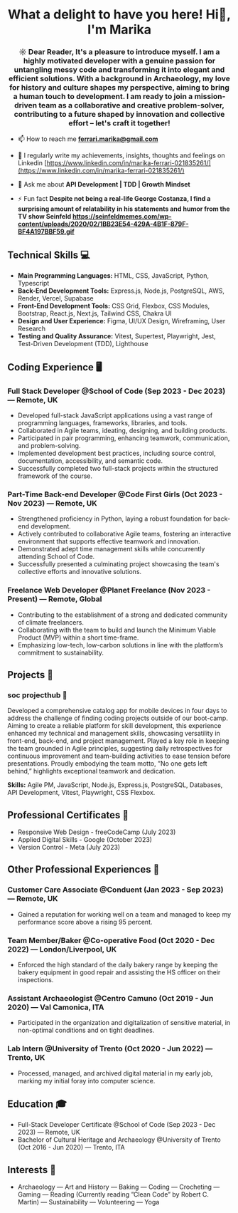 <h1 align="center">What a delight to have you here! Hi👋, I'm Marika</h1>

<h3 align="center">☼ Dear Reader, It's a pleasure to introduce myself. I am a highly motivated developer with a genuine passion for untangling messy code and transforming it into elegant and efficient solutions. With a background in Archaeology, my love for history and culture shapes my perspective, aiming to bring a human touch to development. I am ready to join a mission-driven team as a collaborative and creative problem-solver, contributing to a future shaped by innovation and collective effort – let's craft it together!</h3>

- 📫 How to reach me **ferrari.marika@gmail.com**
- 📝 I regularly write my achievements, insights, thoughts and feelings on Linkedin [https://www.linkedin.com/in/marika-ferrari-021835261/](https://www.linkedin.com/in/marika-ferrari-021835261/)

- 💬 Ask me about **API Development | TDD | Growth Mindset**

- ⚡ Fun fact **Despite not being a real-life George Costanza, I find a surprising amount of relatability in his statements and humor from the TV show Seinfeld https://seinfeldmemes.com/wp-content/uploads/2020/02/1BB23E54-429A-4B1F-879F-BF4A197BBF59.gif**

## Technical Skills 💻

- **Main Programming Languages:** HTML, CSS, JavaScript, Python, Typescript
- **Back-End Development Tools:** Express.js, Node.js, PostgreSQL, AWS, Render, Vercel, Supabase
- **Front-End Development Tools:** CSS Grid, Flexbox, CSS Modules, Bootstrap, React.js, Next.js, Tailwind CSS, Chakra UI
- **Design and User Experience:** Figma, UI/UX Design, Wireframing, User Research
- **Testing and Quality Assurance:** Vitest, Supertest, Playwright, Jest, Test-Driven Development (TDD), Lighthouse

## Coding Experience 🖥️

### Full Stack Developer @School of Code (Sep 2023 - Dec 2023) — Remote, UK
- Developed full-stack JavaScript applications using a vast range of programming languages, frameworks, libraries, and tools.
- Collaborated in Agile teams, ideating, designing, and building products.
- Participated in pair programming, enhancing teamwork, communication, and problem-solving.
- Implemented development best practices, including source control, documentation, accessibility, and semantic code.
- Successfully completed two full-stack projects within the structured framework of the course.

### Part-Time Back-end Developer @Code First Girls (Oct 2023 - Nov 2023) — Remote, UK
- Strengthened proficiency in Python, laying a robust foundation for back-end development.
- Actively contributed to collaborative Agile teams, fostering an interactive environment that supports effective teamwork and innovation.
- Demonstrated adept time management skills while concurrently attending School of Code.
- Successfully presented a culminating project showcasing the team's collective efforts and innovative solutions.

### Freelance Web Developer @Planet Freelance (Nov 2023 - Present) — Remote, Global
- Contributing to the establishment of a strong and dedicated community of climate freelancers.
- Collaborating with the team to build and launch the Minimum Viable Product (MVP) within a short time-frame.
- Emphasizing low-tech, low-carbon solutions in line with the platform’s commitment to sustainability.

## Projects 🚀

### soc projecthub 
Developed a comprehensive catalog app for mobile devices in four days to address the challenge of finding coding projects outside of our boot-camp. Aiming to create a reliable platform for skill development, this experience enhanced my technical and management skills, showcasing versatility in front-end, back-end, and project management. Played a key role in keeping the team grounded in Agile principles, suggesting daily retrospectives for continuous improvement and team-building activities to ease tension before presentations. Proudly embodying the team motto, ”No one gets left behind,” highlights exceptional teamwork and dedication.

**Skills:** Agile PM, JavaScript, Node.js, Express.js, PostgreSQL, Databases, API Development, Vitest, Playwright, CSS Flexbox.

## Professional Certificates 📜

- Responsive Web Design - freeCodeCamp (July 2023)
- Applied Digital Skills - Google (October 2023)
- Version Control - Meta (July 2023)

## Other Professional Experiences 💼

### Customer Care Associate @Conduent (Jan 2023 - Sep 2023) — Remote, UK
- Gained a reputation for working well on a team and managed to keep my performance score above a rising 95 percent.

### Team Member/Baker @Co-operative Food (Oct 2020 - Dec 2022) — London/Liverpool, UK
- Enforced the high standard of the daily bakery range by keeping the bakery equipment in good repair and assisting the HS officer on their inspections.

### Assistant Archaeologist @Centro Camuno (Oct 2019 - Jun 2020) — Val Camonica, ITA
- Participated in the organization and digitalization of sensitive material, in non-optimal conditions and on tight deadlines.

### Lab Intern @University of Trento (Oct 2020 - Jun 2022) — Trento, UK
- Processed, managed, and archived digital material in my early job, marking my initial foray into computer science.

## Education 🎓

- Full-Stack Developer Certificate @School of Code (Sep 2023 - Dec 2023) — Remote, UK
- Bachelor of Cultural Heritage and Archaeology @University of Trento (Oct 2016 - Jun 2020) — Trento, ITA

## Interests 🌟

- Archaeology — Art and History — Baking — Coding — Crocheting — Gaming — Reading (Currently reading ”Clean Code” by Robert C. Martin) — Sustainability — Volunteering — Yoga



<!---
marikaferrari/marikaferrari is a ✨ special ✨ repository because its `README.md` (this file) appears on your GitHub profile.
You can click the Preview link to take a look at your changes.
--->
